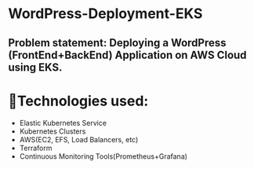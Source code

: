 # WordPress-Deployment-EKS
## Problem statement: Deploying a WordPress (FrontEnd+BackEnd) Application on AWS Cloud using EKS.
# 🌟Technologies used:
- Elastic Kubernetes Service
- Kubernetes Clusters
- AWS(EC2, EFS, Load Balancers, etc)
- Terraform
- Continuous Monitoring Tools(Prometheus+Grafana)

